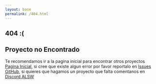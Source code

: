 ```yaml
---
layout: base
permalink: /404.html
---
```

<h2> 404 :( </h2>
<h2>Proyecto no Encontrado</h2>
<p>Te recomendamos ir a la pagina inicial para encontrar otros proyectos <a href="{{ '/' | relative_url }}">Pagina Inicial</a>, si cree que existe algun error por favor reportalo en <a href="https://github.com/alswnet/NocheProgramacion/issues">Issues GitHub</a>, si quieres que hagamos un proyecto que falta comentanos en <a href="{{ site.links.discord }}">Discord ALSW</a>
</p>
